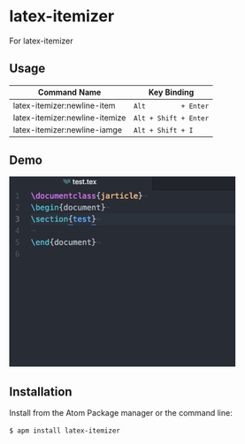 # latex-itemizer

For latex-itemizer

## Usage

| Command Name                   | Key Binding               |
|--------------------------------|---------------------------|
| latex-itemizer:newline-item    | ```Alt         + Enter``` |
| latex-itemizer:newline-itemize | ```Alt + Shift + Enter``` |
| latex-itemizer:newline-iamge   | ```Alt + Shift + I    ``` |


## Demo

![demo](https://raw.githubusercontent.com/horyu/latex-itemizer/master/demo.gif)

## Installation

Install from the Atom Package manager or the command line:

```$ apm install latex-itemizer```
